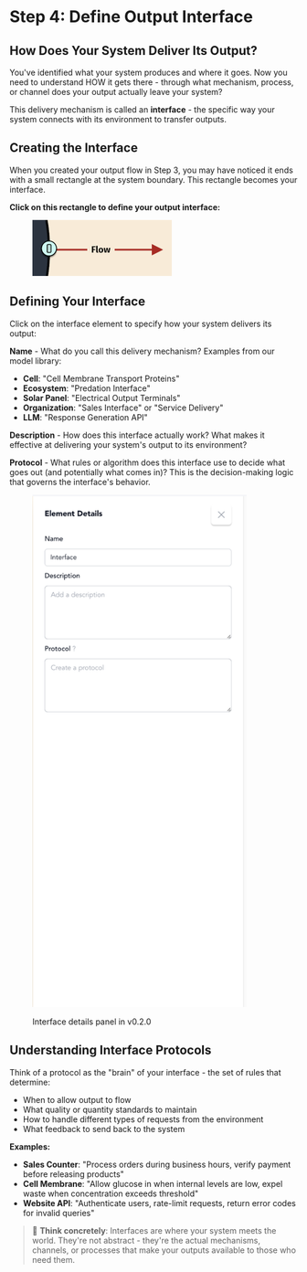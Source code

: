 # Step 4: Define Output Interface

## How Does Your System Deliver Its Output?

You've identified what your system produces and where it goes. Now you need to understand HOW it gets there - through what mechanism, process, or channel does your output actually leave your system?

This delivery mechanism is called an **interface** - the specific way your system connects with its environment to transfer outputs.

## Creating the Interface

When you created your output flow in Step 3, you may have noticed it ends with a small rectangle at the system boundary. This rectangle becomes your interface.

**Click on this rectangle to define your output interface:**

<figure><img src="../../.gitbook/assets/interface1 (1).png" alt="" width="244"><figcaption></figcaption></figure>

## Defining Your Interface

Click on the interface element to specify how your system delivers its output:

**Name** - What do you call this delivery mechanism? Examples from our model library:
- **Cell**: "Cell Membrane Transport Proteins"
- **Ecosystem**: "Predation Interface"  
- **Solar Panel**: "Electrical Output Terminals"
- **Organization**: "Sales Interface" or "Service Delivery"
- **LLM**: "Response Generation API"

**Description** - How does this interface actually work? What makes it effective at delivering your system's output to its environment?

**Protocol** - What rules or algorithm does this interface use to decide what goes out (and potentially what comes in)? This is the decision-making logic that governs the interface's behavior.

<figure><img src="../../.gitbook/assets/interface-details-v2.png" alt="" width="375"><figcaption><p>Interface details panel in v0.2.0</p></figcaption></figure>

## Understanding Interface Protocols

Think of a protocol as the "brain" of your interface - the set of rules that determine:
- When to allow output to flow
- What quality or quantity standards to maintain  
- How to handle different types of requests from the environment
- What feedback to send back to the system

**Examples:**
- **Sales Counter**: "Process orders during business hours, verify payment before releasing products"
- **Cell Membrane**: "Allow glucose in when internal levels are low, expel waste when concentration exceeds threshold" 
- **Website API**: "Authenticate users, rate-limit requests, return error codes for invalid queries"

> 🔑 **Think concretely**: Interfaces are where your system meets the world. They're not abstract - they're the actual mechanisms, channels, or processes that make your outputs available to those who need them.
